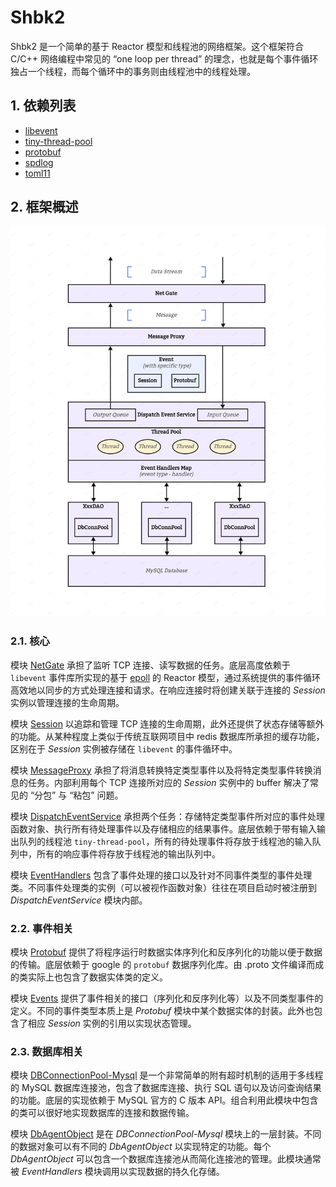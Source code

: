 # Shbk2

Shbk2 是一个简单的基于 Reactor 模型和线程池的网络框架。这个框架符合 C/C++ 网络编程中常见的 “one loop per thread” 的理念，也就是每个事件循环独占一个线程，而每个循环中的事务则由线程池中的线程处理。

## 1. 依赖列表

- [libevent](https://github.com/libevent/libevent)
- [tiny-thread-pool](https://github.com/Lau0120/tiny-thread-pool)
- [protobuf](https://github.com/protocolbuffers/protobuf)
- [spdlog](https://github.com/gabime/spdlog)
- [toml11](https://github.com/ToruNiina/toml11)

## 2. 框架概述

![Shbk2 Framework](./misc/images/Shbk2Framework.png)

### 2.1. 核心

模块 [NetGate](./src/net_gate/net_gate.h) 承担了监听 TCP 连接、读写数据的任务。底层高度依赖于 `libevent` 事件库所实现的基于 [epoll](https://www.man7.org/linux/man-pages/man7/epoll.7.html) 的 Reactor 模型，通过系统提供的事件循环高效地以同步的方式处理连接和请求。在响应连接时将创建关联于连接的 _Session_ 实例以管理连接的生命周期。

模块 [Session](./src/session/session.h) 以追踪和管理 TCP 连接的生命周期，此外还提供了状态存储等额外的功能。从某种程度上类似于传统互联网项目中 redis 数据库所承担的缓存功能，区别在于 _Session_ 实例被存储在 `libevent` 的事件循环中。

模块 [MessageProxy](./src/msg_proxy/msg_proxy.h) 承担了将消息转换特定类型事件以及将特定类型事件转换消息的任务。内部利用每个 TCP 连接所对应的 _Session_ 实例中的 buffer 解决了常见的 “分包” 与 “粘包” 问题。

模块 [DispatchEventService](./src/des/des.h) 承担两个任务：存储特定类型事件所对应的事件处理函数对象、执行所有待处理事件以及存储相应的结果事件。底层依赖于带有输入输出队列的线程池 `tiny-thread-pool`，所有的待处理事件将存放于线程池的输入队列中，所有的响应事件将存放于线程池的输出队列中。

模块 [EventHandlers](./src/event_handlers/event_handlers.h) 包含了事件处理的接口以及针对不同事件类型的事件处理类。不同事件处理类的实例（可以被视作函数对象）往往在项目启动时被注册到 _DispatchEventService_ 模块内部。

### 2.2. 事件相关

模块 [Protobuf](./src/shbk2pb/shbk2.pb.h) 提供了将程序运行时数据实体序列化和反序列化的功能以便于数据的传输。底层依赖于 google 的 `protobuf` 数据序列化库。由 .proto 文件编译而成的类实际上也包含了数据实体类的定义。

模块 [Events](./src/events/events.h) 提供了事件相关的接口（序列化和反序列化等）以及不同类型事件的定义。不同的事件类型本质上是 _Protobuf_ 模块中某个数据实体的封装。此外也包含了相应 _Session_ 实例的引用以实现状态管理。

### 2.3. 数据库相关

模块 [DBConnectionPool-Mysql](./src/dbcp_mysql/dbcp_mysql.h) 是一个非常简单的附有超时机制的适用于多线程的 MySQL 数据库连接池，包含了数据库连接、执行 SQL 语句以及访问查询结果的功能。底层的实现依赖于 MySQL 官方的 C 版本 API。组合利用此模块中包含的类可以很好地实现数据库的连接和数据传输。

模块 [DbAgentObject](./src/dao/dao.h) 是在 _DBConnectionPool-Mysql_ 模块上的一层封装。不同的数据对象可以有不同的 _DbAgentObject_ 以实现特定的功能。每个 _DbAgentObject_ 可以包含一个数据库连接池从而简化连接池的管理。此模块通常被 _EventHandlers_ 模块调用以实现数据的持久化存储。
